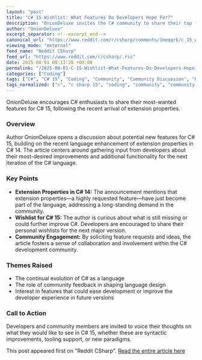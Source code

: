 ```yaml
---
layout: "post"
title: "C# 15 Wishlist: What Features Do Developers Hope For?"
description: "OnionDeluxe invites the C# community to share their top feature wishes for C# 15, highlighting the recent addition of extension properties in C# 14 and asking what improvements or features are still desired."
author: "OnionDeluxe"
excerpt_separator: <!--excerpt_end-->
canonical_url: "https://www.reddit.com/r/csharp/comments/1meqqrk/c_15_wishlist/"
viewing_mode: "external"
feed_name: "Reddit CSharp"
feed_url: "https://www.reddit.com/r/csharp/.rss"
date: 2025-08-01 08:13:28 +00:00
permalink: "/2025-08-01-C-15-Wishlist-What-Features-Do-Developers-Hope-For.html"
categories: ["Coding"]
tags: ["C#", "C# 15", "Coding", "Community", "Community Discussion", "Developer Feedback", "Extension Properties", "Future Development", "Language Evolution", "Language Features", "Programming", "Wishlist"]
tags_normalized: ["c", "c sharp 15", "coding", "community", "community discussion", "developer feedback", "extension properties", "future development", "language evolution", "language features", "programming", "wishlist"]
---
```


OnionDeluxe encourages C# enthusiasts to share their most-wanted features for C# 15, following the recent arrival of extension properties.<!--excerpt_end-->

### Overview

Author OnionDeluxe opens a discussion about potential new features for C# 15, building on the recent language enhancement of extension properties in C# 14. The article centers around gathering input from developers about their most-desired improvements and additional functionality for the next iteration of the C# language.

### Key Points

- **Extension Properties in C# 14:** The announcement mentions that extension properties—a highly requested feature—have just become part of the language, addressing a long-standing demand in the community.
- **Wishlist for C# 15:** The author is curious about what is still missing or could further improve C#. Developers are encouraged to share their personal wishlists for the next major version.
- **Community Engagement:** By soliciting feature requests and ideas, the article fosters a sense of collaboration and involvement within the C# development community.

### Themes Raised

- The continual evolution of C# as a language
- The role of community feedback in shaping language design
- Interest in features that could ease development or improve the developer experience in future versions

### Call to Action

Developers and community members are invited to voice their thoughts on what they would like to see in C# 15, whether these are syntactic improvements, tooling support, or new paradigms.

This post appeared first on "Reddit CSharp". [Read the entire article here](https://www.reddit.com/r/csharp/comments/1meqqrk/c_15_wishlist/)
